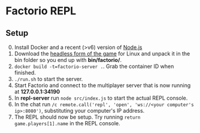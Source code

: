 # Factorio REPL

## Setup

0. Install Docker and a recent (>v6) version of [Node.js](https://nodejs.org/en/download/)
1. Download the [headless form of the game](https://www.factorio.com/download-headless) for Linux
and unpack it in the bin folder so you end up with **bin/factorio/<game-stuff>**.
2. `docker build -t=factorio-server .`. Grab the container ID when finished.
3. `./run.sh` to start the server.
4. Start Factorio and connect to the multiplayer server that is now running at **127.0.0.1:34190**
5. In **repl-server** run `node src/index.js` to start the actual REPL console.
6. In the chat run `/c remote.call('repl', 'open', 'ws://<your computer's ip>:8080')`, substituting
your computer's IP address.
7. The REPL should now be setup. Try running `return game.players[1].name` in the REPL console.
